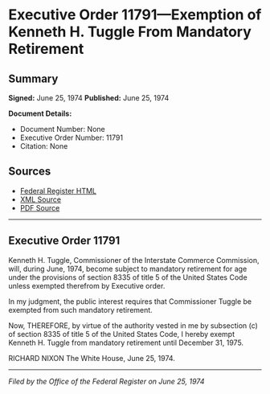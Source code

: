 # Executive Order 11791—Exemption of Kenneth H. Tuggle From Mandatory Retirement

## Summary

**Signed:** June 25, 1974
**Published:** June 25, 1974

**Document Details:**
- Document Number: None
- Executive Order Number: 11791
- Citation: None

## Sources
- [Federal Register HTML](https://www.presidency.ucsb.edu/documents/executive-order-11791-exemption-kenneth-h-tuggle-from-mandatory-retirement)
- [XML Source](None)
- [PDF Source](None)

---

## Executive Order 11791

Kenneth H. Tuggle, Commissioner of the Interstate Commerce Commission, will, during June, 1974, become subject to mandatory retirement for age under the provisions of section 8335 of title 5 of the United States Code unless exempted therefrom by Executive order.

In my judgment, the public interest requires that Commissioner Tuggle be exempted from such mandatory retirement.

Now, THEREFORE, by virtue of the authority vested in me by subsection (c) of section 8335 of title 5 of the United States Code, I hereby exempt Kenneth H. Tuggle from mandatory retirement until December 31, 1975.

RICHARD NIXON
The White House,
June 25, 1974.

---

*Filed by the Office of the Federal Register on June 25, 1974*
